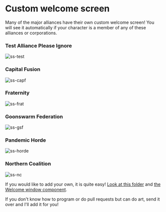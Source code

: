 # Custom welcome screen

Many of the major alliances have their own custom welcome screen! You will see it automatically if your character is a member of any of these alliances or corporations.

### Test Alliance Please Ignore
![ss-test](https://user-images.githubusercontent.com/62183293/79319766-c0be0080-7ed6-11ea-9e8a-b2db0e3cd8e4.png)

### Capital Fusion
![ss-capf](https://user-images.githubusercontent.com/62183293/79319760-c0256a00-7ed6-11ea-91ba-858765bf6c8d.png)

### Fraternity
![ss-frat](https://user-images.githubusercontent.com/62183293/79319762-c0256a00-7ed6-11ea-88c5-689cfa94ea10.png)

### Goonswarm Federation
![ss-gsf](https://user-images.githubusercontent.com/62183293/79319763-c0256a00-7ed6-11ea-9d75-7840865c912a.png)

### Pandemic Horde
![ss-horde](https://user-images.githubusercontent.com/62183293/79319764-c0256a00-7ed6-11ea-8a7d-5e77cb280aff.png)

### Northern Coalition
![ss-nc](https://user-images.githubusercontent.com/62183293/79319765-c0be0080-7ed6-11ea-85f8-3f8699d2eb6c.png)

If you would like to add your own, it is quite easy! [Look at this folder](app/renderer/beans/) and [the Welcome window component](app/renderer/windows/Welcome.tsx).

If you don't know how to program or do pull requests but can do art, send it over and I'll add it for you!